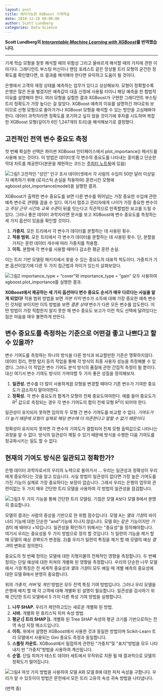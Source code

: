 ```yaml
---
layout: post
title: 해석가능한 XGBoost 기계학습
date: 2018-12-10 00:00:00
author: Scott Lundberg
categories: Data-Science
---  
```

  
  
**Scott Lundberg의 [*Interpretable Machine Learning with XGBoost*](https://towardsdatascience.com/interpretable-machine-learning-with-xgboost-9ec80d148d27)를 번역했습니다.**
  
  
- - -

기계 학습 모형을 잘못 해석할 때의 위험성 그리고 올바르게 해석할 때의 가치에 관한 이야기다. 그래디언트 부스팅 머신이나 랜덤 포레스트 같은 앙상블 트리 모형의 굳건한 정확도를 확인했다면, 또 결과를 해석해야 한다면 유익하고 도움이 될 것이다.

은행에서 고객의 재정 상태를 예측하는 업무가 있다고 상상해보자. 모형이 정확할수록 은행은 많은 돈을 벌겠지만 예측값이 대출 신청에 사용될 터이니 해당 예측을 한 합법적 이유를 설명해야 한다. 여러 모형을 실험한 결과 XGBoost가 구현한 그래디언트 부스팅 트리 정확도가 가장 높다는 걸 알았다. XGBoost 예측의 이유를 설명하긴 까다로워 보이므로 선형 모형으로 돌아가거나 XGBoost 모형을 해석할 수 있는 방안을 고심해봐야 한다. 데이터 과학자라면 정확도를 포기하고 싶지 않을 것이기에 후자를 시도하며 복잡한 XGBoost 모형(깊이가 6인 1,247개의 트리)을 해석해보기로 결정했다.
  
## 고전적인 전역 변수 중요도 측정
  
첫 번째 확실한 선택은 파이썬 XGBoost 인터페이스에서 plot_importance() 메서드를 사용해 보는 것이다. 이 방법은 데이터셋 각 변수의 중요도를 나타내는 흥미롭고 단순한 막대 차트를 제공한다(본문을 재현하는 코드는 [주피터 노트북](https://slundberg.github.io/shap/notebooks/Census+income+classification+with+XGBoost.html)에 있음)

![그림1](https://aldente0630.github.io/assets/interpretable_ml_with_xgb1.png)
고전적인 “성인” 인구 조사 데이터셋에서 각 사람의 수입이 50만 달러 이상일지 예측하기 위해 (로지스틱 손실을 적용하여) 훈련시킨 모형에 xgboost.plot_importance(model)을 실행한 결과.
  
XGBoost가 출력한 변수 중요도를 보면 다른 변수를 뛰어넘는 가장 중요한 수입에 관한 예측 변수로 *연령*을 꼽을 수 있다. 여기서 멈추고 관리자에게 *나이*가 가장 중요한 변수이고 *주당 근무 시간*과 *교육 수준*이 뒤를 잇는다고 직관적으로 만족할법한 보고를 드릴 수 있다. 그러나 좋은 데이터 과학자라면 문서를 보고 XGBoost에 변수 중요도를 측정하는 세 가지 옵션이 있음을 확인할 것이다.

1. **가중치.** 모든 트리에서 각 변수가 데이터를 분할하는 데 사용된 횟수.
2. **적용 범위.** 모든 트리에서 각 변수가 데이터를 분할하는 데 사용된 횟수. 단, 분할을 거치는 훈련 데이터 개수에 따라 가중치를 적용함.
3. **이득.** 분할에 각 변수를 사용할 때마다 감소한 평균 훈련 손실.

이는 트리 기반 모델링 패키지에서 찾을 수 있는 중요도의 대표적 척도이다. 가중치가 기본 옵션이었기에 다른 두 가지 접근법과 차이가 있는지 살펴보았다.
  
![그림2](https://aldente0630.github.io/assets/interpretable_ml_with_xgb2.png)
importance_type = “cover”와 importance_type = “gain” 모두 사용하여 xgboost.plot_importance를 실행한 결과.
  
**XGBoost에서 제공하는 세 가지 옵션마다 변수 중요도 순서가 매우 다르다는 사실을 알게 되었다!** 적용 범위 방법을 보면 *자본 이익* 변수가 소득에 대해 가장 중요한 예측 변수인 것처럼 보이지만 이득 방법을 보면 *결혼 상태* 변수가 다른 모든 변수를 압도한다. 어떤 방법이 가장 적합한지 알지 못한 채 변수 중요도 보고가 이런 척도 선택에 달려있다는 점은 마음을 매우 불편하게 만든다.

## 변수 중요도를 측정하는 기준으로 어떤걸 좋고 나쁘다고 할 수 있을까?
  
변수 기여도를 측정하는 하나의 방식을 다른 방식과 비교할만한 기준은 명확하지않다. 데이터 정리, 편향 탐지 등의 작업을 통해 각 방식의 최종 사용자 성능을 측정해볼 수 있겠다. 그러나 이 작업은 변수 기여도 분석 방식의 품질에 관한 간접적 측정이 될 뿐이다. 대신 여기서 변수 기여도 방식이 가져야할 두 가지 좋은 성질을 정의해보자.
  
1. **일관성.** 변수를 더 많이 사용하게끔 모형을 변경할 때마다 기존 변수가 기여한 중요도가 감소하지 말아야한다.
2. **정확성.** 각 변수 중요도의 합계가 모형의 전체 중요도여야한다. 예를 들어 중요도가 R<sup>2</sup> 값으로 측정되는 경우 각 변수 기여도의 합이 전체 모형 R<sup>2</sup>이 되어야 한다.
  
일관성이 유지되지 못하면 임의의 두 모형 간 변수 기여도를 비교할 수 없다. *기여도가 더 높기 때문에 모형이 실제로 해당 변수에 더 의존한다고 말할 수 없기 때문이다.*
  
정확성이 유지되지 못하면 각 변수의 기여도가 결합되어 전체 모형 출력값으로 나타나는 과정을 알 수 없다. 방식의 일관성이 깨질 수 있기 때문에 방식을 수행한 다음 기여도를 정규화시키는 일도 할 수 없다.  

## 현재의 기여도 방식은 일관되고 정확한가?
  
은행 데이터 과학자로서의 우리의 노력으로 돌아가서 ... 우리는 일관성과 정확성이 우리에게 중요하다는 것을 알고 있습니다. 사실 방법이 일관성이 없다면 가장 높은 기여도를 가진 기능이 실제로 가장 중요하다는 보장이 없습니다. 그래서 우리는 은행의 업무와 관련이없는 두 가지 매우 간단한 트리 모델을 사용하여 각 방법의 일관성을 점검합니다.

![그림3](https://aldente0630.github.io/assets/interpretable_ml_with_xgb3.png)
두 가지 기능을 통해 간단한 트리 모델링. 기침은 모델 A보다 모델 B에서 분명히 중요합니다.
  
모델의 결과는 사람의 증상을 기반으로 한 위험 점수입니다. 모델 A는 *열*과 *기침*의 바이너리 기능에 대한 단순한 "and"기능에 지나지 않습니다. 모델 B는 같은 기능이지만 *기침*이 예 때마다 +10입니다. 일관성을 확인하기 위해서는 "중요성"을 정의해야합니다. 여기서 우리는 중요성을 두 가지 방법으로 정의 할 것입니다. 1) 일련의 기능을 제거 할 때 모델의 예상 *정확도*가 변경됨. 2)를 우리가 일련의 특징을 제거 할 때 모델의 예상 *결과*의 변화로 정의한다.
  
중요도의 첫 번째 정의는 모델에 대한 지형지물의 전체적인 영향을 측정합니다. 두 번째 정의는 단일 예상에 대한 피쳐의 개별화 된 영향을 측정합니다. 우리의 단순한 나무 모델에서 *기침* 특징은 전 세계적 중요성과 *열*과 *기침*이 모두 예일 때 개별 예측의 중요성에 대한 모델 B에서 분명히 중요합니다.
  
위의 *가중치*, *커버* 및 *게인* 방법은 모두 전역 특징 기여 방법입니다. 그러나 우리 모델을 은행에 배치 할 때 각 고객에 대해 개별화 된 설명이 필요합니다. 일관성을 검사하기 위해 간단한 트리 모델에서 5 가지 다른 특성 기여 방법을 실행합니다.
  
1. **나무 SHAP.** 우리가 제안하고있는 새로운 개별화 된 방법.
2. **사바.** 개별화 된 휴리스틱 피처 속성 방법.
3. **평균 (\| 트리 SHAP \|).** 개별화 된 Tree SHAP 속성의 평균 크기를 기반으로하는 전역 속성 지정 메소드입니다.
4. **이득.** 위에서 설명한 XGBoost에서 사용한 것과 동일한 방법이며 Scikit-Learn 트리 모델에서 사용되는 Gini 중요도 측정과 동일합니다.
5. **스플릿 카운트.** XGBoost에서 밀접하게 관련된 "가중치"및 "표지"방법을 모두 나타내지 만 "가중치"방법을 사용하여 계산됩니다.
6. **순열.** 단일 피처가 테스트 데이터 세트에서 무작위로 치환 될 때 결과적으로 모델의 정확도가 떨어집니다.  

![그림4](https://aldente0630.github.io/assets/interpretable_ml_with_xgb4.png)
여섯 가지 방법을 사용하여 모델 A와 모델 B에 대한 피처 속성을 구합니다. 우리가 알 수 있듯이이 방법은 문헌에서 모든 트리 고유의 속성 귀속 방법을 나타냅니다.
  
(번역 중)
